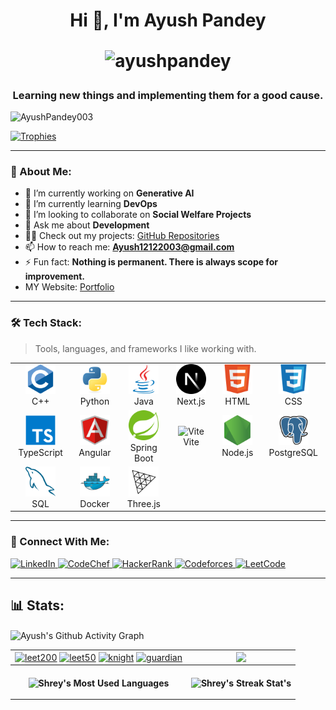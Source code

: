 <h1 align="center">
  Hi 👋, I'm Ayush Pandey
  <p align = "center">
    <img align="center" src="https://readme-typing-svg.herokuapp.com/?center=True&lines=Software+Developer;Python+Developer;Java+Developer;Web+Developer" alt="ayushpandey"/>
  </p>
</h1>
<h3 align="center">Learning new things and implementing them for a good cause.</h3>

<p align="left"> <img src="https://komarev.com/ghpvc/?username=AyushPandey003&label=Profile%20views&color=0e75b6&style=flat" alt="AyushPandey003" /> </p>

<p align="left">
  <a href="https://github.com/ryo-ma/github-profile-trophy">
    <img src="https://github-profile-trophy.vercel.app/?username=AyushPandey003&margin-w=15&margin-h=15&column=7" alt="Trophies" />
  </a>
</p>

---

### 🚀 About Me:
- 🔭 I’m currently working on **Generative AI**
- 🌱 I’m currently learning **DevOps**
- 👯 I’m looking to collaborate on **Social Welfare Projects**
- 💬 Ask me about **Development**
- 👨‍💻 Check out my projects: [GitHub Repositories](https://github.com/AyushPandey003?tab=repositories)
- 📫 How to reach me: **Ayush12122003@gmail.com**
- ⚡ Fun fact: **Nothing is permanent. There is always scope for improvement.**
- MY Website: [Portfolio](https://ayush003.vercel.app)

---

### 🛠 Tech Stack:
> Tools, languages, and frameworks I like working with.

<div style="width: 100%;">
  <table>
    <tr>
      <td align="center" width="150">
        <img src="https://raw.githubusercontent.com/devicons/devicon/master/icons/c/c-original.svg" width="48" height="48" alt="C++" />
        <br>C++
      </td>
      <td align="center" width="150">
        <img src="https://raw.githubusercontent.com/devicons/devicon/master/icons/python/python-original.svg" width="48" height="48" alt="Python" />
        <br>Python
      </td>
      <td align="center" width="150">
        <img src="https://raw.githubusercontent.com/devicons/devicon/master/icons/java/java-original.svg" width="48" height="48" alt="Java" />
        <br>Java
      </td>
      <td align="center" width="150">
        <img src="https://raw.githubusercontent.com/devicons/devicon/master/icons/nextjs/nextjs-original.svg" width="48" height="48" alt="Next.js" />
        <br>Next.js
      </td>
      <td align="center" width="150">
        <img src="https://raw.githubusercontent.com/devicons/devicon/master/icons/html5/html5-original.svg" width="48" height="48" alt="HTML" />
        <br>HTML
      </td>
      <td align="center" width="150">
        <img src="https://raw.githubusercontent.com/devicons/devicon/master/icons/css3/css3-original.svg" width="48" height="48" alt="CSS" />
        <br>CSS
      </td>
    </tr>
    <tr>
      <td align="center" width="150">
        <img src="https://raw.githubusercontent.com/devicons/devicon/master/icons/typescript/typescript-original.svg" width="48" height="48" alt="TypeScript" />
        <br>TypeScript
      </td>
      <td align="center" width="150">
        <img src="https://raw.githubusercontent.com/devicons/devicon/master/icons/angularjs/angularjs-original.svg" width="48" height="48" alt="Angular" />
        <br>Angular
      </td>
      <td align="center" width="200">
        <img src="https://raw.githubusercontent.com/devicons/devicon/master/icons/spring/spring-original.svg" width="48" height="48" alt="Spring Boot" />
        <br>Spring Boot
      </td>
      <td align="center" width="200">
        <img src="https://vitejs.dev/logo.svg" width="48" height="48" alt="Vite" />
        <br>Vite
      </td>
      <td align="center" width="200">
        <img src="https://raw.githubusercontent.com/devicons/devicon/master/icons/nodejs/nodejs-original.svg" width="48" height="48" alt="Node.js" />
        <br>Node.js
      </td>
      <td align="center" width="200">
        <img src="https://raw.githubusercontent.com/devicons/devicon/master/icons/postgresql/postgresql-original.svg" width="48" height="48" alt="PostgreSQL" />
        <br>PostgreSQL
      </td>
    </tr>
    <tr>
      <td align="center" width="200">
        <img src="https://raw.githubusercontent.com/devicons/devicon/master/icons/mysql/mysql-original.svg" width="48" height="48" alt="SQL" />
        <br>SQL
      </td>
      <td align="center" width="200">
        <img src="https://raw.githubusercontent.com/devicons/devicon/master/icons/docker/docker-original.svg" width="48" height="48" alt="Docker" />
        <br>Docker
      </td>
      <td align="center" width="200">
        <img src="https://raw.githubusercontent.com/devicons/devicon/master/icons/threejs/threejs-original.svg" width="48" height="48" alt="Three.js" />
        <br>Three.js
      </td>
    </tr>
  </table>
</div>


---

### 🔗 Connect With Me:
<p align="left">
  <a href="https://linkedin.com/in/ayushpandey003" target="_blank">
    <img src="https://img.shields.io/badge/LinkedIn-blue?style=for-the-badge&logo=linkedin&logoColor=white" alt="LinkedIn" />
  </a>
  <a href="https://www.codechef.com/users/coder_ayush_03" target="_blank">
    <img src="https://img.shields.io/badge/CodeChef-000?style=for-the-badge&logo=codechef&logoColor=white" alt="CodeChef" />
  </a>
  <a href="https://www.hackerrank.com/profile/ayush12122003" target="_blank">
    <img src="https://img.shields.io/badge/HackerRank-1ba94c?style=for-the-badge&logo=hackerrank&logoColor=white" alt="HackerRank" />
  </a>
  <a href="https://codeforces.com/profile/coder_ayush" target="_blank">
    <img src="https://img.shields.io/badge/Codeforces-1f8acb?style=for-the-badge&logo=codeforces&logoColor=white" alt="Codeforces" />
  </a>
  <a href="https://leetcode.com/coder_ayush_leet" target="_blank">
    <img src="https://img.shields.io/badge/LeetCode-FFA116?style=for-the-badge&logo=leetcode&logoColor=white" alt="LeetCode" />
  </a>
</p>

---
## 📊 Stats:
<table>
  <tr align="center">
    <td>
      <a href="https://leetcode.com/u/coder_ayush_leet" target="_blank"><img align="center" src="https://assets.leetcode.com/static_assets/marketing/2024-100-new.gif" alt="leet200" height="100" width="100" /></a>
      <a href="https://leetcode.com/u/coder_ayush_leet" target="_blank"><img align="center" src="https://assets.leetcode.com/static_assets/marketing/2024-50.gif" alt="leet50" height="100" width="100" /></a>
      <a href="https://leetcode.com/u/coder_ayush_leet" target="_blank"><img align="center" src="https://assets.leetcode.com/static_assets/others/Knight.gif" alt="knight" height="100" width="100" /></a>
      <a href="https://leetcode.com/u/coder_ayush_leet" target="_blank"><img align="center" src="https://assets.leetcode.com/static_assets/others/Guardian.gif" alt="guardian" height="100" width="100" /></a>
    </td>
    <td>
      <a href="https://leetcode.com/u/coder_ayush_leet/" target="_blank"><img  align=top flex-grow=1 src="https://leetcard.jacoblin.cool/coder_ayush_leet?theme=dark&font=Nunito&ext=contest" /></a> 
    </td>
  </tr>
  <tr>
    <p><img align="center" src="https://github-readme-activity-graph.vercel.app/graph?username=AyushPandey003&bg_color=020200&color=e41d44&line=e77724&point=5cadc0&area=true&hide_border=true" alt="Ayush's Github Activity Graph"/></p>
  </tr>
  <tr>
    <th>
      <p><img align="center" src="https://github-readme-stats.vercel.app/api/top-langs/?username=AyushPandey003&title_color=e41d44&bg_color=020200&text_color=e77724&hide_border=true&include_all_commits=true&count_private=true&layout=donut" alt="Shrey's Most Used Languages"/></p>
    </th>
    <th>
<!--       <p><img align="center" src="https://denvercoder1-github-readme-stats.vercel.app/api?username=shreyvarshney1&show_icons=true&count_private=true&theme=radical&hide_border=true&bg_color=171515&title_color=F85D7F&icon_color=AAFF00&text_color=FFAC1C" alt="Shrey's Github Stats" /></p> -->
      <p><img align="center" src="https://github-readme-streak-stats-alpha-seven.vercel.app/?user=AyushPandey003&theme=neon-dark&hide_border=true" alt="Shrey's Streak Stat's"/></p>
    </th>
  </tr>
</table>
